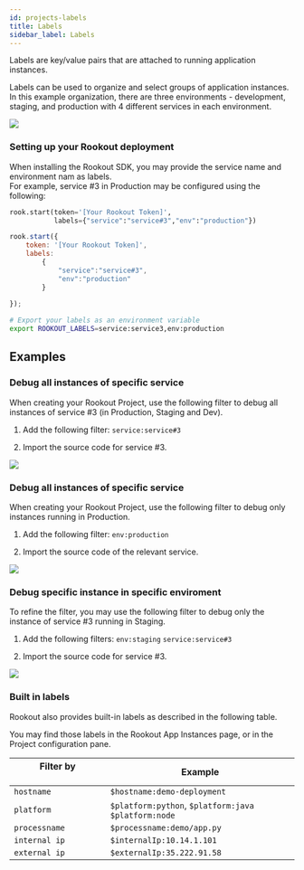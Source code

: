 ```yaml
---
id: projects-labels
title: Labels
sidebar_label: Labels
---
```


Labels are key/value pairs that are attached to running application instances.

Labels can be used to organize and select groups of application instances.
In this example organization, there are three environments - development, staging, and production with 4 different services in each environment.

<img src="/img/screenshots/tag_n1.png" />  

### Setting up your Rookout deployment

When installing the Rookout SDK, you may provide the service name and environment nam as labels.  
For example, service #3 in Production may be configured using the following:

<!--DOCUSAURUS_CODE_TABS-->
<!--Python-->
```python
rook.start(token='[Your Rookout Token]',
           labels={"service":"service#3","env":"production"})
```
<!--Node-->
```javascript
rook.start({
    token: '[Your Rookout Token]', 
    labels:
        {
            "service":"service#3",
            "env":"production"
        }
    
});
```
<!--JVM-->
```bash
# Export your labels as an environment variable
export ROOKOUT_LABELS=service:service3,env:production

```
<!--END_DOCUSAURUS_CODE_TABS-->
<div class="rookout-org-info"></div>

## Examples
### Debug all instances of specific service

When creating your Rookout Project, use the following filter to debug all instances of service #3 (in Production, Staging and Dev).

1. Add the following filter: `service:service#3` 

2. Import the source code for service #3.

<img src="/img/screenshots/tag_n2.png" />

### Debug all instances of specific service

When creating your Rookout Project, use the following filter to debug only instances running in Production.

1. Add the following filter: `env:production` 

2. Import the source code of the relevant service.

<img src="/img/screenshots/tag_n3.png" />

### Debug specific instance in specific enviroment

To refine the filter, you may use the following filter to debug only the instance of service #3 running in Staging.

1. Add the following filters: `env:staging` `service:service#3`

2. Import the source code for service #3.

<img src="/img/screenshots/tag_n4.png" />

### Built in labels

Rookout also provides built-in labels as described in the following table. 

You may find those labels in the Rookout App Instances page, or in the Project configuration pane.
 

| Filter by &nbsp;&nbsp;&nbsp;&nbsp;&nbsp;&nbsp;&nbsp;&nbsp;&nbsp;&nbsp;&nbsp;&nbsp;&nbsp;&nbsp;&nbsp;&nbsp;&nbsp;&nbsp;&nbsp;&nbsp;&nbsp;&nbsp;&nbsp;&nbsp;&nbsp; | Example 
| ------------ | ----------------------- | 
| `hostname` | `$hostname:demo-deployment` |
| `platform` | `$platform:python`, `$platform:java` `$platform:node`| 
| `processname` | `$processname:demo/app.py`| 
| `internal ip` | `$internalIp:10.14.1.101`| 
| `external ip` | `$externalIp:35.222.91.58`|





